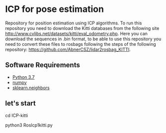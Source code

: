 
# ICP for pose estimation

Repository for position estimation using ICP algorithms.
To run this repository you need to download the Kitti databases from the following site http://www.cvlibs.net/datasets/kitti/eval_odometry.php. Here you can download the sequences in .bin format, to be able to use this repository you need to convert these files to rosbags following the steps of the following repository: https://github.com/AbnerCSZ/lidar2rosbag_KITTI.


## Software Requirements
- [Python 3.7](https://www.python.org/downloads/3.7)
- [numpy](https://www.numpy.org/)
- [sklearn.neighbors](https://scikit-learn.org/stable/modules/neighbors.html)

## let's start 
 cd ICP-kitti
 
 python3 RosIcp1kitti.py
